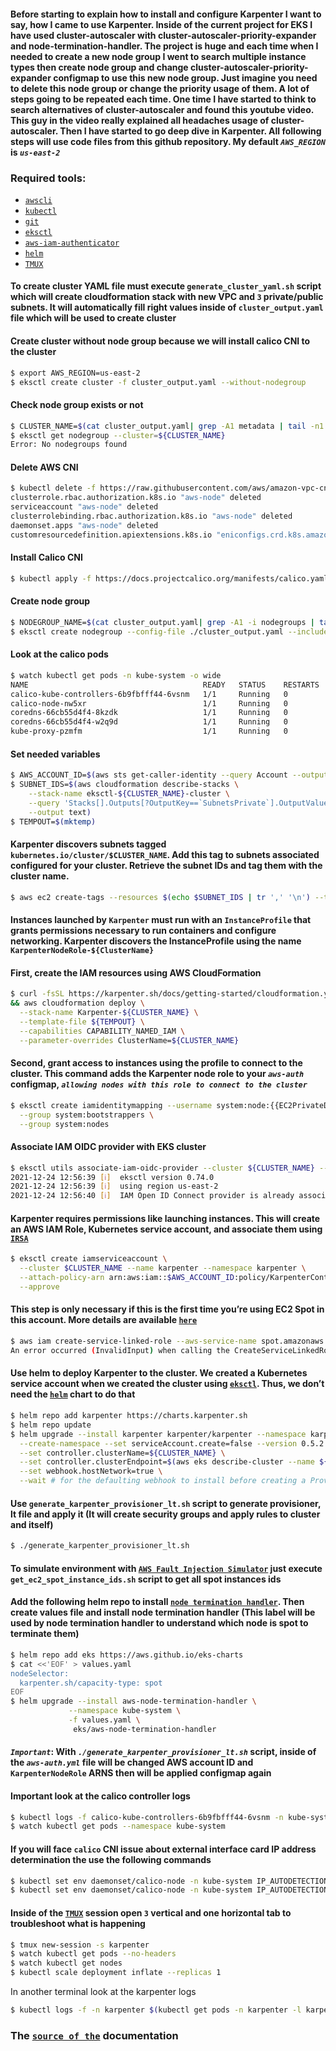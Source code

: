 #### Before starting to explain how to install and configure Karpenter I want to say, how I came to use Karpenter. Inside of the current project for EKS I have used cluster-autoscaler with cluster-autoscaler-priority-expander and node-termination-handler. The project is huge and each time when I needed to create a new node group I went to search multiple instance types then create node group and change cluster-autoscaler-priority-expander configmap to use this new node group. Just imagine you need to delete this node group or change the priority usage of them. A lot of steps going to be repeated each time. One time I have started to think to search alternatives of cluster-autoscaler and found this youtube video. This guy in the video really explained all headaches usage of cluster-autoscaler. Then I have started to go deep dive in Karpenter. All following steps will use code files from this github repository. My default *`AWS_REGION`* is *`us-east-2`*
### Required tools:
- [`awscli`](https://docs.aws.amazon.com/cli/latest/userguide/getting-started-install.html)
- [`kubectl`](https://kubernetes.io/docs/tasks/tools/install-kubectl-linux/)
- [`git`](https://git-scm.com/book/en/v2/Getting-Started-Installing-Git)
- [`eksctl`](https://docs.aws.amazon.com/eks/latest/userguide/eksctl.html)
- [`aws-iam-authenticator`](https://docs.aws.amazon.com/eks/latest/userguide/install-aws-iam-authenticator.html)
- [`helm`](https://helm.sh/docs/intro/install/)
- [`TMUX`](https://computingforgeeks.com/linux-tmux-cheat-sheet/)

#### To create cluster YAML file must execute `generate_cluster_yaml.sh` script which will create cloudformation stack with new VPC and `3` private/public subnets. It will automatically fill right values inside of `cluster_output.yaml` file which will be used to create cluster

#### Create cluster without node group because we will install calico CNI to the cluster

```bash
$ export AWS_REGION=us-east-2
$ eksctl create cluster -f cluster_output.yaml --without-nodegroup
```

#### Check node group exists or not

```bash
$ CLUSTER_NAME=$(cat cluster_output.yaml| grep -A1 metadata | tail -n1 | awk '{ print $(NF)}')
$ eksctl get nodegroup --cluster=${CLUSTER_NAME}
Error: No nodegroups found
```

#### Delete AWS CNI

```bash
$ kubectl delete -f https://raw.githubusercontent.com/aws/amazon-vpc-cni-k8s/release-1.6/config/v1.6/aws-k8s-cni.yaml
clusterrole.rbac.authorization.k8s.io "aws-node" deleted
serviceaccount "aws-node" deleted
clusterrolebinding.rbac.authorization.k8s.io "aws-node" deleted
daemonset.apps "aws-node" deleted
customresourcedefinition.apiextensions.k8s.io "eniconfigs.crd.k8s.amazonaws.com" deleted
```

#### Install Calico CNI

```bash
$ kubectl apply -f https://docs.projectcalico.org/manifests/calico.yaml
```

#### Create node group

```bash
$ NODEGROUP_NAME=$(cat cluster_output.yaml| grep -A1 -i nodegroups | tail -n1 | awk '{ print $(NF)}')
$ eksctl create nodegroup --config-file ./cluster_output.yaml --include=${NODEGROUP_NAME}
```

#### Look at the calico pods

```bash
$ watch kubectl get pods -n kube-system -o wide
NAME                                       READY   STATUS    RESTARTS   AGE    IP              NODE                            NOMINATED NODE   READINESS GATES
calico-kube-controllers-6b9fbfff44-6vsnm   1/1     Running   0          11m    192.168.200.3   ip-10-227-57-155.ec2.internal   <none>           <none>
calico-node-nw5xr                          1/1     Running   0          112s   10.227.57.155   ip-10-227-57-155.ec2.internal   <none>           <none>
coredns-66cb55d4f4-8kzdk                   1/1     Running   0          25m    192.168.200.2   ip-10-227-57-155.ec2.internal   <none>           <none>
coredns-66cb55d4f4-w2q9d                   1/1     Running   0          25m    192.168.200.1   ip-10-227-57-155.ec2.internal   <none>           <none>
kube-proxy-pzmfm                           1/1     Running   0          112s   10.227.57.155   ip-10-227-57-155.ec2.internal   <none>           <none>
```

#### Set needed variables

```bash
$ AWS_ACCOUNT_ID=$(aws sts get-caller-identity --query Account --output text)
$ SUBNET_IDS=$(aws cloudformation describe-stacks \
    --stack-name eksctl-${CLUSTER_NAME}-cluster \
    --query 'Stacks[].Outputs[?OutputKey==`SubnetsPrivate`].OutputValue' \
    --output text)
$ TEMPOUT=$(mktemp)
```

#### Karpenter discovers subnets tagged `kubernetes.io/cluster/$CLUSTER_NAME`. Add this tag to subnets associated configured for your cluster. Retrieve the subnet IDs and tag them with the cluster name. 

```bash
$ aws ec2 create-tags --resources $(echo $SUBNET_IDS | tr ',' '\n') --tags Key="kubernetes.io/cluster/${CLUSTER_NAME}",Value=
```

#### Instances launched by `Karpenter` must run with an `InstanceProfile` that grants permissions necessary to run containers and configure networking. Karpenter discovers the InstanceProfile using the name `KarpenterNodeRole-${ClusterName}`

#### First, create the IAM resources using AWS CloudFormation

```bash
$ curl -fsSL https://karpenter.sh/docs/getting-started/cloudformation.yaml > $TEMPOUT \
&& aws cloudformation deploy \
  --stack-name Karpenter-${CLUSTER_NAME} \
  --template-file ${TEMPOUT} \
  --capabilities CAPABILITY_NAMED_IAM \
  --parameter-overrides ClusterName=${CLUSTER_NAME}
```

#### Second, grant access to instances using the profile to connect to the cluster. This command adds the Karpenter node role to your *`aws-auth`* configmap, *`allowing nodes with this role to connect to the cluster`*

```bash
$ eksctl create iamidentitymapping --username system:node:{{EC2PrivateDNSName}} --cluster ${CLUSTER_NAME} --arn arn:aws:iam::${AWS_ACCOUNT_ID}:role/KarpenterNodeRole-${CLUSTER_NAME} \
  --group system:bootstrappers \
  --group system:nodes
```

#### Associate IAM OIDC provider with EKS cluster

```bash
$ eksctl utils associate-iam-oidc-provider --cluster ${CLUSTER_NAME} --approve
2021-12-24 12:56:39 [ℹ]  eksctl version 0.74.0
2021-12-24 12:56:39 [ℹ]  using region us-east-2
2021-12-24 12:56:40 [ℹ]  IAM Open ID Connect provider is already associated with cluster "karpenter-nonprod" in "us-east-2"
```

#### Karpenter requires permissions like launching instances. This will create an AWS IAM Role, Kubernetes service account, and associate them using [`IRSA`](https://docs.aws.amazon.com/emr/latest/EMR-on-EKS-DevelopmentGuide/setting-up-enable-IAM.html)

```bash
$ eksctl create iamserviceaccount \
  --cluster $CLUSTER_NAME --name karpenter --namespace karpenter \
  --attach-policy-arn arn:aws:iam::$AWS_ACCOUNT_ID:policy/KarpenterControllerPolicy-$CLUSTER_NAME \
  --approve
```

#### This step is only necessary if this is the first time you’re using EC2 Spot in this account. More details are available [`here`](https://docs.aws.amazon.com/batch/latest/userguide/spot_fleet_IAM_role.html)

```bash
$ aws iam create-service-linked-role --aws-service-name spot.amazonaws.com
An error occurred (InvalidInput) when calling the CreateServiceLinkedRole operation: Service role name AWSServiceRoleForEC2Spot has been taken in this account, please try a different suffix.
```

#### Use helm to deploy Karpenter to the cluster. We created a Kubernetes service account when we created the cluster using [`eksctl`](https://docs.aws.amazon.com/eks/latest/userguide/eksctl.html). Thus, we don’t need the [`helm`](https://helm.sh/docs/intro/install/) chart to do that


```bash
$ helm repo add karpenter https://charts.karpenter.sh
$ helm repo update
$ helm upgrade --install karpenter karpenter/karpenter --namespace karpenter \
  --create-namespace --set serviceAccount.create=false --version 0.5.2 \
  --set controller.clusterName=${CLUSTER_NAME} \
  --set controller.clusterEndpoint=$(aws eks describe-cluster --name ${CLUSTER_NAME} --query "cluster.endpoint" --output json) \
  --set webhook.hostNetwork=true \
  --wait # for the defaulting webhook to install before creating a Provisioner
```

#### Use `generate_karpenter_provisioner_lt.sh` script to generate provisioner, lt file and apply it (It will create security groups and apply rules to cluster and itself)

```bash
$ ./generate_karpenter_provisioner_lt.sh
```

#### To simulate environment with [`AWS Fault Injection Simulator`](https://jamalshahverdiev.medium.com/aws-fault-injection-simulator-6637176b2c83) just execute `get_ec2_spot_instance_ids.sh` script to get all spot instances ids

#### Add the following helm repo to install [`node termination handler`](https://github.com/aws/aws-node-termination-handler). Then create values file and install node termination handler (This label will be used by node termination handler to understand which node is spot to terminate them)

```bash
$ helm repo add eks https://aws.github.io/eks-charts
$ cat <<'EOF' > values.yaml                                         
nodeSelector:
  karpenter.sh/capacity-type: spot
EOF
$ helm upgrade --install aws-node-termination-handler \
             --namespace kube-system \
             -f values.yaml \
              eks/aws-node-termination-handler
```


#### *`Important`*: With *`./generate_karpenter_provisioner_lt.sh`* script, inside of the *`aws-auth.yml`* file will be changed AWS account ID and `KarpenterNodeRole` ARNS then will be applied configmap again

#### Important look at the calico controller logs

```bash
$ kubectl logs -f calico-kube-controllers-6b9fbfff44-6vsnm -n kube-system
$ watch kubectl get pods --namespace kube-system
```

#### If you will face `calico` CNI issue about external interface card IP address determination the use the following commands

```bash
$ kubectl set env daemonset/calico-node -n kube-system IP_AUTODETECTION_METHOD=interface=e\*
$ kubectl set env daemonset/calico-node -n kube-system IP_AUTODETECTION_METHOD=can-reach=www.google.com
```

#### Inside of the [`TMUX`](https://computingforgeeks.com/linux-tmux-cheat-sheet/) session open `3` vertical and one horizontal tab to troubleshoot what is happening

```bash
$ tmux new-session -s karpenter
$ watch kubectl get pods --no-headers
$ watch kubectl get nodes
$ kubectl scale deployment inflate --replicas 1
```

In another terminal look at the karpenter logs

```bash
$ kubectl logs -f -n karpenter $(kubectl get pods -n karpenter -l karpenter=controller -o name)
```

### The [`source of the`](https://karpenter.sh/docs/getting-started/) documentation

















